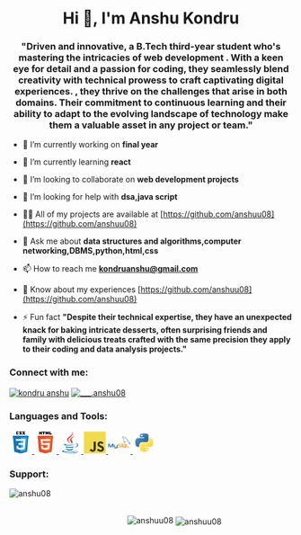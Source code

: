 <h1 align="center">Hi 👋, I'm Anshu Kondru</h1>
<h3 align="center">"Driven and innovative, a B.Tech third-year student who's mastering the intricacies of web development . With a keen eye for detail and a passion for coding, they seamlessly blend creativity with technical prowess to craft captivating digital experiences. , they thrive on the challenges that arise in both domains. Their commitment to continuous learning and their ability to adapt to the evolving landscape of technology make them a valuable asset in any project or team."</h3>

- 🔭 I’m currently working on **final year**

- 🌱 I’m currently learning **react**

- 👯 I’m looking to collaborate on **web development projects**

- 🤝 I’m looking for help with **dsa,java script**

- 👨‍💻 All of my projects are available at [https://github.com/anshuu08](https://github.com/anshuu08)

- 💬 Ask me about **data structures and algorithms,computer networking,DBMS,python,html,css**

- 📫 How to reach me **kondruanshu@gmail.com**

- 📄 Know about my experiences [https://github.com/anshuu08](https://github.com/anshuu08)

- ⚡ Fun fact **"Despite their technical expertise, they have an unexpected knack for baking intricate desserts, often surprising friends and family with delicious treats crafted with the same precision they apply to their coding and data analysis projects."**

<h3 align="left">Connect with me:</h3>
<p align="left">
<a href="https://linkedin.com/in/kondru anshu" target="blank"><img align="center" src="https://raw.githubusercontent.com/rahuldkjain/github-profile-readme-generator/master/src/images/icons/Social/linked-in-alt.svg" alt="kondru anshu" height="30" width="40" /></a>
<a href="https://instagram.com/___.anshu08" target="blank"><img align="center" src="https://raw.githubusercontent.com/rahuldkjain/github-profile-readme-generator/master/src/images/icons/Social/instagram.svg" alt="___.anshu08" height="30" width="40" /></a>
</p>

<h3 align="left">Languages and Tools:</h3>
<p align="left"> <a href="https://www.w3schools.com/css/" target="_blank" rel="noreferrer"> <img src="https://raw.githubusercontent.com/devicons/devicon/master/icons/css3/css3-original-wordmark.svg" alt="css3" width="40" height="40"/> </a> <a href="https://www.w3.org/html/" target="_blank" rel="noreferrer"> <img src="https://raw.githubusercontent.com/devicons/devicon/master/icons/html5/html5-original-wordmark.svg" alt="html5" width="40" height="40"/> </a> <a href="https://www.java.com" target="_blank" rel="noreferrer"> <img src="https://raw.githubusercontent.com/devicons/devicon/master/icons/java/java-original.svg" alt="java" width="40" height="40"/> </a> <a href="https://developer.mozilla.org/en-US/docs/Web/JavaScript" target="_blank" rel="noreferrer"> <img src="https://raw.githubusercontent.com/devicons/devicon/master/icons/javascript/javascript-original.svg" alt="javascript" width="40" height="40"/> </a> <a href="https://www.mysql.com/" target="_blank" rel="noreferrer"> <img src="https://raw.githubusercontent.com/devicons/devicon/master/icons/mysql/mysql-original-wordmark.svg" alt="mysql" width="40" height="40"/> </a> <a href="https://www.python.org" target="_blank" rel="noreferrer"> <img src="https://raw.githubusercontent.com/devicons/devicon/master/icons/python/python-original.svg" alt="python" width="40" height="40"/> </a> </p>

<h3 align="left">Support:</h3>
<p><a href="https://www.buymeacoffee.com/anshu08"> <img align="left" src="https://cdn.buymeacoffee.com/buttons/v2/default-yellow.png" height="50" width="210" alt="anshu08" /></a></p><br><br>

<p><img align="left" src="https://github-readme-stats.vercel.app/api/top-langs?username=anshuu08&show_icons=true&locale=en&layout=compact" alt="anshuu08" /></p>

<p>&nbsp;<img align="center" src="https://github-readme-stats.vercel.app/api?username=anshuu08&show_icons=true&locale=en" alt="anshuu08" /></p>
